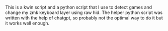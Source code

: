 This is a kwin script and a python script that I use to detect games and change my zmk keyboard layer using raw hid.
The helper python script was written with the help of chatgpt, so probably not the optimal way to do it but it works well enough.
